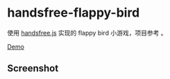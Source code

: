 # handsfree-flappy-bird

使用 [handsfree.js](https://handsfree.js.org/) 实现的 flappy bird 小游戏，项目参考 [](https://github.com/MIDIBlocks/handsfree-flappy-bird)。

[Demo](http://github.yanhaixiang.cn/handsfree-flappy-bird/)

## Screenshot
